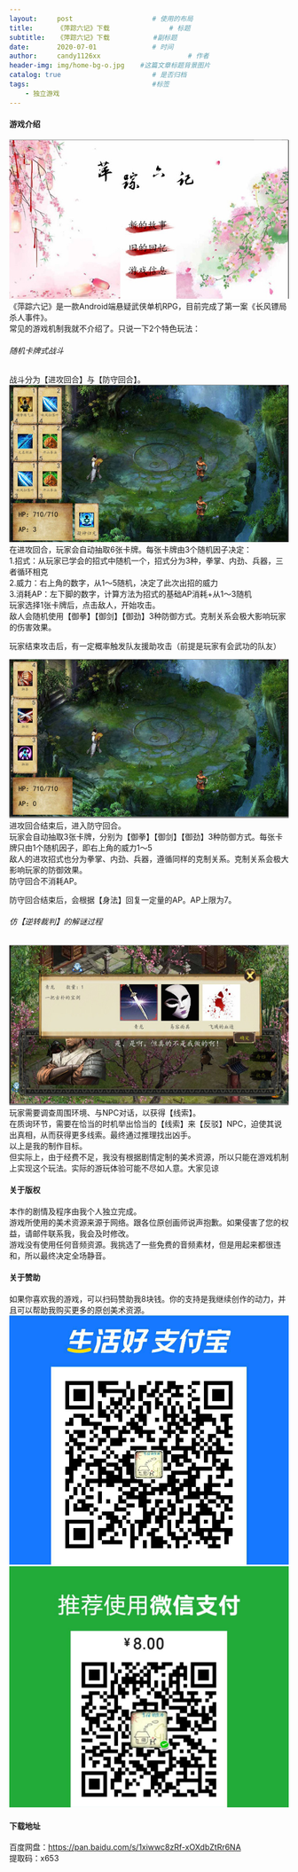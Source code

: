 ```yaml
---
layout:     post                    # 使用的布局
title:      《萍踪六记》下载               # 标题 
subtitle:   《萍踪六记》下载           #副标题
date:       2020-07-01              # 时间
author:     candy1126xx                      # 作者
header-img: img/home-bg-o.jpg    #这篇文章标题背景图片
catalog: true                       # 是否归档
tags:                               #标签
    - 独立游戏
---
```


#### 游戏介绍
![](/img/0.jpg)  
《萍踪六记》是一款Android端悬疑武侠单机RPG，目前完成了第一案《长风镖局杀人事件》。  
常见的游戏机制我就不介绍了。只说一下2个特色玩法：
###### 随机卡牌式战斗
战斗分为【进攻回合】与【防守回合】。  
![](/img/1.jpg)  
在进攻回合，玩家会自动抽取6张卡牌。每张卡牌由3个随机因子决定：  
1.招式：从玩家已学会的招式中随机一个，招式分为3种，拳掌、内劲、兵器，三者循环相克  
2.威力：右上角的数字，从1～5随机，决定了此次出招的威力  
3.消耗AP：左下脚的数字，计算方法为招式的基础AP消耗+从1～3随机  
玩家选择1张卡牌后，点击敌人，开始攻击。  
敌人会随机使用【御拳】【御剑】【御劲】3种防御方式。克制关系会极大影响玩家的伤害效果。  
  
玩家结束攻击后，有一定概率触发队友援助攻击（前提是玩家有会武功的队友）

![](/img/2.jpg)  
进攻回合结束后，进入防守回合。  
玩家会自动抽取3张卡牌，分别为【御拳】【御剑】【御劲】3种防御方式。每张卡牌只由1个随机因子，即右上角的威力1～5  
敌人的进攻招式也分为拳掌、内劲、兵器，遵循同样的克制关系。克制关系会极大影响玩家的防御效果。  
防守回合不消耗AP。

防守回合结束后，会根据【身法】回复一定量的AP。AP上限为7。

###### 仿【逆转裁判】的解谜过程
![](/img/4.jpg)  
玩家需要调查周围环境、与NPC对话，以获得【线索】。  
在质询环节，需要在恰当的时机举出恰当的【线索】来【反驳】NPC，迫使其说出真相，从而获得更多线索。最终通过推理找出凶手。  
以上是我的制作目标。  
但实际上，由于经费不足，我没有根据剧情定制的美术资源，所以只能在游戏机制上实现这个玩法。实际的游玩体验可能不尽如人意。大家见谅

#### 关于版权
本作的剧情及程序由我个人独立完成。  
游戏所使用的美术资源来源于网络。跟各位原创画师说声抱歉。如果侵害了您的权益，请邮件联系我，我会及时修改。  
游戏没有使用任何音频资源。我挑选了一些免费的音频素材，但是用起来都很违和，所以最终决定全场静音。

#### 关于赞助
如果你喜欢我的游戏，可以扫码赞助我8块钱。你的支持是我继续创作的动力，并且可以帮助我购买更多的原创美术资源。
![](/img/5.jpg)![](/img/6.jpg)  

#### 下载地址
百度网盘：https://pan.baidu.com/s/1xiwwc8zRf-xOXdbZtRr6NA  
提取码：x653